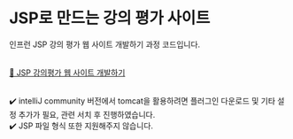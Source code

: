 <h1>JSP로 만드는 강의 평가 사이트</h1>
인프런 JSP 강의 평가 웹 사이트 개발하기 과정 코드입니다.
<br>
<br>

<a href = "https://www.inflearn.com/course/%EA%B0%95%EC%9D%98%ED%8F%89%EA%B0%80-%EC%82%AC%EC%9D%B4%ED%8A%B8-jsp/dashboard">🔗 JSP 강의평가 웹 사이트 개발하기</a>

<br>
✔️ intelliJ community 버전에서 tomcat을 활용하려면 플러그인 다운로드 및 기타 설정 추가가 필요, 관련 서치 후 진행하였습니다. <br>
✔️ JSP 파일 형식 또한 지원해주지 않습니다.
